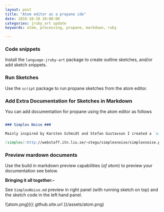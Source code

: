 ```yaml
---
layout: post
title: "Atom editor as a propane ide"
date: 2016-10-28 10:00:00
categories: jruby_art update
keywords: atom, processing, propane, markdown, ruby

---
```

### Code snippets ###

Install the `language-jruby-art` package to create outline sketches, and/or add sketch snippets.

### Run Sketches ###

Use the `script` package to run propane sketches from the atom editor.

### Add Extra Documentation for Sketches in Markdown ###

You can add documentation for propane using the atom editor as follows

```markdown

### Simplex Noise ###

Mainly inspired by Karsten Schmidt and Stefan Gustavson I created a `simplex_noise` library for propane (mainly in java) but I tweeked the example to work in ruby. Read more from [Stefan Gustavson][simplex] who created the java code. Kudos to Karsten Schmidt for the test code (vanilla processing not ruby version)

[simplex]:http://webstaff.itn.liu.se/~stegu/simplexnoise/simplexnoise.pdf

```
### Preview mardown documents ###

Use the build in markdown preview capabilities (_of atom_) to preview your documentation see below.


__Bringing it all together:-__

See `SimplexNoise.md` preview in right panel (with running sketch on top) and the sketch code in the left hand panel.

![atom.png]({{ github.site.url }}/assets/atom.png)
